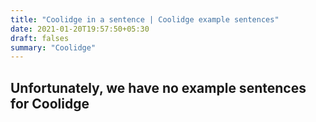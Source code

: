 ```yaml
---
title: "Coolidge in a sentence | Coolidge example sentences"
date: 2021-01-20T19:57:50+05:30
draft: falses
summary: "Coolidge"
---
```

## Unfortunately, we have no example sentences for Coolidge                 
